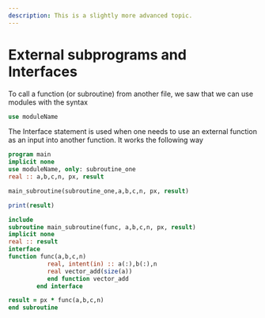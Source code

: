 ```yaml
---
description: This is a slightly more advanced topic.
---
```


# External subprograms and Interfaces

To call a function (or subroutine) from another file, we saw that we can use modules with the syntax

```fortran
use moduleName
```

The Interface statement is used when one needs to use an external function as an input into another function. It works the following way

```fortran
program main
implicit none
use moduleName, only: subroutine_one
real :: a,b,c,n, px, result

main_subroutine(subroutine_one,a,b,c,n, px, result)

print(result)

include
subroutine main_subroutine(func, a,b,c,n, px, result)
implicit none
real :: result
interface
function func(a,b,c,n)
		   real, intent(in) :: a(:),b(:),n
		   real vector_add(size(a))
		   end function vector_add
		end interface

result = px * func(a,b,c,n)
end subroutine
```

